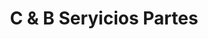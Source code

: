 ---
title: "C & B Seryicios Partes"
url: /los-alcarrizos/c-und-b-seryicios-partes/
shop: Autoteile
---
